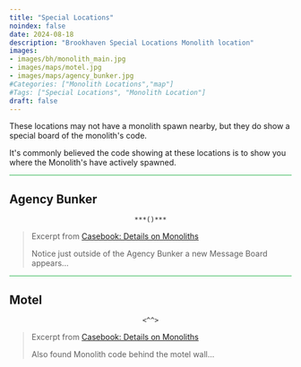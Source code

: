 ```yaml
---
title: "Special Locations"
noindex: false
date: 2024-08-18
description: "Brookhaven Special Locations Monolith location"
images:
- images/bh/monolith_main.jpg
- images/maps/motel.jpg
- images/maps/agency_bunker.jpg
#Categories: ["Monolith Locations","map"]
#Tags: ["Special Locations", "Monolith Location"]
draft: false
--- 
```


These locations may not have a monolith spawn nearby, but they do show a special board of the monolith's code.

It's commonly believed the code showing at these locations is to show you where the Monolith's have actively spawned.

<hr style="background-color: #28b44c" size=8>

## Agency Bunker

<center><span class="copy-to-clipboard" style="align: center"><code class="copy-to-clipboard-code" data-code="***()***">***()***</code></span></center>

>Excerpt from [Casebook: Details on Monoliths](/casebook/monoliths/details/#agency-bunker-message-board-outside)
>
>Notice just outside of the Agency Bunker a new Message Board appears...


<hr style="background-color: #28b44c" size=8>

## Motel

<center><span class="copy-to-clipboard" style="align: center"><code class="copy-to-clipboard-code" data-code="<^^>"><^^></code></span></center>

>Excerpt from [Casebook: Details on Monoliths](/casebook/monoliths/details/#future-motel-message-board)
>
>Also found Monolith code behind the motel wall...

